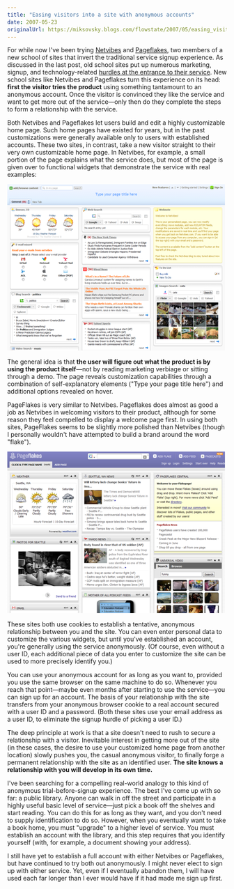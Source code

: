 ```yaml
---
title: "Easing visitors into a site with anonymous accounts"
date: 2007-05-23
originalUrl: https://miksovsky.blogs.com/flowstate/2007/05/easing_visitors.html
---
```


<p>
  For while now I've been trying
  <a href="http://www.netvibes.com">Netvibes</a> and
  <a href="http://www.pageflakes.com">Pageflakes</a>, two members of a new
  school of sites that invert the traditional service signup experience. As
  discussed in the last post, old school sites put up numerous marketing,
  signup, and technology-related
  <a href="/posts/2007/05-17-hurdles-at-the-entrance-to-a-site.html"
    >hurdles at the entrance to their service</a
  >. New school sites like Netvibes and Pageflakes turn this experience on its
  head: <strong>first the visitor tries the product</strong> using something
  tantamount to an anonymous account. Once the visitor is convinced they like
  the service and want to get more out of the service—only then do they complete
  the steps to form a relationship with the service.
</p>
<p>
  Both Netvibes and Pageflakes let users build and edit a highly customizable
  home page. Such home pages have existed for years, but in the past
  customizations were generally available only to users with established
  accounts. These two sites, in contrast, take a new visitor straight to their
  very own customizable home page. In Netvibes, for example, a small portion of
  the page explains what the service does, but most of the page is given over to
  functional widgets that demonstrate the service with real examples:
</p>
<p>
  <img src="/images/flowstate/netvibes.png" />

  <br />
</p>
<p>
  The general idea is that
  <strong
    >the user will figure out what the product is by using the product
    itself</strong
  >—not by reading marketing verbiage or sitting through a demo. The page
  reveals customization capabilities through a combination of self-explanatory
  elements (&quot;Type your page title here&quot;) and additional options
  revealed on hover.
</p>
<p>
  PageFlakes is very similar to Netvibes. Pageflakes does almost as good a job
  as Netvibes in welcoming visitors to their product, although for some reason
  they feel compelled to display a welcome page first. In using both sites,
  PageFlakes seems to be slightly more polished than Netvibes (though I
  personally wouldn't have attempted to build a brand around the word
  &quot;flake&quot;).
</p>
<p>
  <img src="/images/flowstate/pageflakes.png" />

  <br />
</p>
<p>
  These sites both use cookies to establish a tentative, anonymous relationship
  between you and the site. You can even enter personal data to customize the
  various widgets, but until you've established an account, you're generally
  using the service anonymously. (Of course, even without a user ID, each
  additional piece of data you enter to customize the site can be used to more
  precisely identify you.)
</p>
<p>
  You can use your anonymous account for as long as you want to, provided you
  use the same browser on the same machine to do so. Whenever you reach that
  point—maybe even months after starting to use the service—you can sign up for
  an account. The basis of your relationship with the site transfers from your
  anonymous browser cookie to a real account secured with a user ID and a
  password. (Both these sites use your email address as a user ID, to eliminate
  the signup hurdle of picking a user ID.)
</p>
<p>
  The deep principle at work is that a site doesn't need to rush to secure a
  relationship with a visitor. Inevitable interest in getting more out of the
  site (in these cases, the desire to use your customized home page from another
  location) slowly pushes you, the casual anonymous visitor, to finally forge a
  permanent relationship with the site as an identified user.
  <strong
    >The site knows a relationship with you will develop in its own
    time.</strong
  >
</p>
<p>
  I've been searching for a compelling real-world analogy to this kind of
  anonymous trial-before-signup experience. The best I've come up with so far: a
  public library. Anyone can walk in off the street and participate in a highly
  useful basic level of service—just pick a book off the shelves and start
  reading. You can do this for as long as they want, and you don't need to
  supply identification to do so. However, when you eventually want to take a
  book home, you must &quot;upgrade&quot; to a higher level of service. You must
  establish an account with the library, and this step requires that you
  identify yourself (with, for example, a document showing your address).
</p>
<p>
  I still have yet to establish a full account with either Netvibes or
  Pageflakes, but have continued to try both out anonymously. I might never
  elect to sign up with either service. Yet, even if I eventually abandon them,
  I will have used each far longer than I ever would have if it had made me sign
  up first.
</p>
